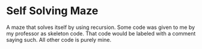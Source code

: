 # Self Solving Maze
A maze that solves itself by using recursion. 
Some code was given to me by my professor as skeleton code. That code would be labeled with a comment saying such. All other code is purely mine.
